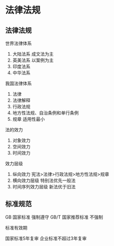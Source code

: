 # 法律法规
## 法律法规
世界法律体系
1. 大陆法系 成文法为主
2. 英美法系 以案例为主
3. 印度法系
4. 中华法系

我国法律体系
1. 法律
2. 法律解释
3. 行政法规
4. 地方性法规、自治条例和单行条例
5. 规章 适用性最小

法的效力
1. 对象效力
2. 空间效力
3. 时间效力

效力层级
1. 纵向效力 宪法>法律>行政法规>地方性法规>规章
2. 横向效力层级 特别法优先一般法
3. 时间序列效力层级 新法优于旧法

## 标准规范
GB 国家标准 强制遵守
GB/T 国家推荐标准 不强制

标准有效期

国家标准5年复审
企业标准不超过3年复审


